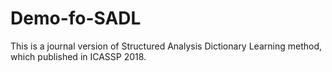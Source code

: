 # Demo-fo-SADL

This is a journal version of Structured Analysis Dictionary Learning method, which published in ICASSP 2018.

